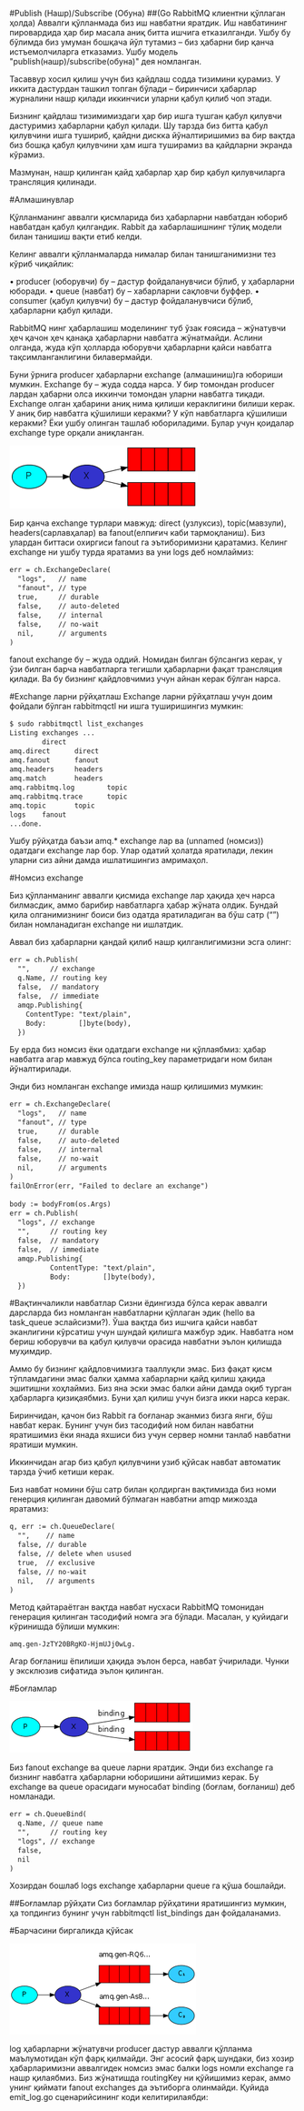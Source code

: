 #Publish (Нашр)/Subscribe (Обуна)
##(Go RabbitMQ клиентни қўллаган ҳолда)
Аввалги қўлланмада биз иш навбатни яратдик. Иш навбатининг пировардида ҳар бир масала аниқ битта ишчига етказилганди. Ушбу бу бўлимда биз умуман бошқача йўл тутамиз – биз ҳабарни бир қанча истъемолчиларга етказамиз. Ушбу модель "publish(нашр)/subscribe(обуна)" дея номланган.

Тасаввур хосил қилиш учун биз қайдлаш содда тизимини қурамиз. У иккита дастурдан ташкил топган бўлади – биринчиси ҳабарлар журналини нашр қилади иккинчиси уларни қабул қилиб чоп этади.

Бизнинг қайдлаш тизимимиздаги ҳар бир ишга тушган қабул қилувчи дастуримиз ҳабарларни қабул қилади. Шу тарзда биз битта қабул қилувчини ишга тушириб, қайдни дискка йўналтиришимиз ва бир вақтда биз бошқа қабул қилувчини ҳам ишга туширамиз ва қайдларни экранда кўрамиз.

Мазмунан, нашр қилинган қайд ҳабарлар ҳар бир қабул қилувчиларга трансляция қилинади.

#Алмашинувлар

Қўлланманинг аввалги қисмларида биз ҳабарларни навбатдан юбориб навбатдан қабул қилгандик. Rabbit да хабарлашишнинг тўлиқ модели билан танишиш вақти етиб келди.

Келинг аввалги қўлланмаларда нималар билан танишганимизни тез кўриб чиқайлик:

•	producer (юборувчи) бу – дастур фойдаланувчиси бўлиб, у ҳабарларни юборади.
•	queue (навбат) бу – хабарларни сақловчи буффер.
•	consumer (қабул қилувчи) бу – дастур фойдаланувчиси бўлиб, ҳабарларни қабул қилади.

RabbitMQ нинг ҳабарлашиш моделининг туб ўзак ғоясида – жўнатувчи ҳеч қачон ҳеч қанақа ҳабарларни навбатга жўнатмайди. Аслини олганда, жуда кўп ҳолларда юборувчи ҳабарларни қайси навбатга тақсимланганлигини билавермайди.

Буни ўрнига producer ҳабарларни exchange (алмашиниш)га юбориши мумкин. Exchange  бу – жуда содда нарса. У бир томондан producer лардан ҳабарни олса иккинчи томондан  уларни навбатга тиқади. Exchange олган ҳабарини аниқ нима қилиши кераклигини билиши керак. У аниқ бир навбатга қўшилиши керакми? У кўп навбатларга қўшилиши керакми? Ёки ушбу олинган ташлаб юбориладими. Булар учун қоидалар exchange type  орқали аниқланган.

![](3.1.png)

Бир қанча exchange турлари мавжуд: direct (узлуксиз), topic(мавзули), headers(сарлавҳалар) ва fanout(елпиғич каби тармоқланиш). Биз улардан биттаси охиргиси fanout га эътиборимизни қаратамиз. Келинг exchange ни ушбу турда яратамиз ва уни logs  деб номлаймиз:

```
err = ch.ExchangeDeclare(
  "logs",   // name
  "fanout", // type
  true,     // durable
  false,    // auto-deleted
  false,    // internal
  false,    // no-wait
  nil,      // arguments
)
```
fanout exchange бу – жуда оддий. Номидан билган бўлсангиз керак, у ўзи билган барча навбатларга тегишли ҳабарларни фақат трансляция қилади. Ва бу бизнинг қайдловчимиз учун айнан керак бўлган нарса.

#Exchange ларни рўйҳатлаш
Exchange ларни рўйҳатлаш учун доим фойдали бўлган rabbitmqctl ни ишга туширишингиз мумкин:

```
$ sudo rabbitmqctl list_exchanges
Listing exchanges ...
        direct
amq.direct      direct
amq.fanout      fanout
amq.headers     headers
amq.match       headers
amq.rabbitmq.log        topic
amq.rabbitmq.trace      topic
amq.topic       topic
logs    fanout
...done.
```
Ушбу рўйҳатда баъзи amq.* exchange лар ва (unnamed (номсиз)) одатдаги exchange лар бор. Улар одатий ҳолатда яратилади, лекин уларни сиз айни дамда ишлатишингиз амримаҳол.

#Номсиз exchange

Биз қўлланманинг аввалги қисмида exchange лар ҳақида ҳеч нарса билмасдик, аммо барибир навбатларга ҳабар жўната олдик. Бундай қила олганимизнинг боиси биз одатда яратиладиган ва бўш сатр (“”) билан номланадиган exchange ни ишлатдик.

Аввал биз ҳабарларни қандай қилиб нашр қилганлигимизни эсга олинг:

```
err = ch.Publish(
  "",     // exchange
  q.Name, // routing key
  false,  // mandatory
  false,  // immediate
  amqp.Publishing{
    ContentType: "text/plain",
    Body:        []byte(body),
  })
```
Бу ерда биз номсиз ёки одатдаги exchange ни қўллаябмиз: ҳабар навбатга агар мавжуд бўлса routing_key  параметридаги ном билан йўналтирилади.

Энди биз номланган exchange имизда нашр қилишимиз мумкин:

```
err = ch.ExchangeDeclare(
  "logs",   // name
  "fanout", // type
  true,     // durable
  false,    // auto-deleted
  false,    // internal
  false,    // no-wait
  nil,      // arguments
)
failOnError(err, "Failed to declare an exchange")

body := bodyFrom(os.Args)
err = ch.Publish(
  "logs", // exchange
  "",     // routing key
  false,  // mandatory
  false,  // immediate
  amqp.Publishing{
          ContentType: "text/plain",
          Body:        []byte(body),
  })
```
#Вақтинчаликли навбатлар
Сизни ёдингизда бўлса керак аввалги дарсларда биз номланган навбатларни қўллаган эдик (hello ва task_queue эслайсизми?). Ўша вақтда биз ишчига қайси навбат эканлигини кўрсатиш учун шундай қилишга мажбур эдик. Навбатга ном бериш юборувчи ва қабул қилувчи орасида навбатни эълон қилишда муҳимдир.

Аммо бу бизнинг қайдловчимизга тааллуқли эмас. Биз фақат қисм тўпламдагини эмас балки ҳамма хабарларни қайд қилиш ҳақида эшитишни хоҳлаймиз. Биз яна эски эмас балки айни дамда оқиб турган ҳабарларга қизиқаябмиз. Буни ҳал қилиш учун бизга икки нарса керак.

Биринчидан, қачон биз Rabbit га боғланар эканмиз бизга янги, бўш навбат керак. Бунинг учун биз тасодифий ном билан навбатни яратишимиз ёки янада яхшиси биз учун сервер номни танлаб навбатни яратиши мумкин. 

Иккинчидан агар биз қабул қилувчини узиб қўйсак навбат автоматик тарзда ўчиб кетиши керак.

Биз навбат номини бўш сатр билан қолдирган вақтимизда  биз номи генерция қилинган давомий бўлмаган навбатни amqp мижозда яратамиз:

```
q, err := ch.QueueDeclare(
  "",    // name
  false, // durable
  false, // delete when usused
  true,  // exclusive
  false, // no-wait
  nil,   // arguments
)
```
Метод қайтараётган вақтда навбат нусхаси RabbitMQ томонидан генерация қилинган тасодифий номга эга бўлади. Масалан, у қуйидаги кўринишда бўлиши мумкин: 

```
amq.gen-JzTY20BRgKO-HjmUJj0wLg.
```
Агар боғланиш ёпилиши ҳақида эълон берса, навбат ўчирилади. Чунки у эксклюзив сифатида эълон қилинган.

#Боғламлар

![](3.2.png)

Биз fanout exchange ва queue ларни яратдик. Энди биз exchange га бизнинг навбатга ҳабарларни юборишини айтишимиз керак. Бу exchange ва queue орасидаги муносабат binding (боғлам, боғланиш) деб номланади.

```
err = ch.QueueBind(
  q.Name, // queue name
  "",     // routing key
  "logs", // exchange
  false,
  nil
)
```
Хозирдан бошлаб logs exchange ҳабарларни queue га қўша бошлайди. 

##Боғламлар рўйҳати
Сиз боғламлар рўйҳатини яратишингиз мумкин, ҳа топдингиз бунинг учун rabbitmqctl list_bindings  дан фойдаланамиз.

#Барчасини биргаликда қўйсак

![](3.3.png)

log ҳабарларни жўнатувчи producer дастур аввалги қўлланма маълумотидан кўп фарқ қилмайди. Энг асосий фарқ шундаки, биз хозир ҳабарларимизни аввалгидек номсиз эмас балки logs номли exchange га нашр қилаябмиз. Биз жўнатишда routingKey ни қўйишимиз керак, аммо унинг қиймати fanout exchanges да эътиборга олинмайди. Қуйида emit_log.go сценарийсининг коди келитирилаябди:




